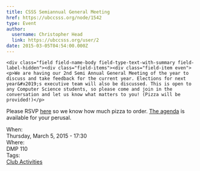```yaml
---
title: CSSS Semiannual General Meeting 
href: https://ubccsss.org/node/1542
type: Event
author:
  username: Christopher Head
  link: https://ubccsss.org/user/2
date: 2015-03-05T04:54:00.000Z
---
```



    <div class="field field-name-body field-type-text-with-summary field-label-hidden"><div class="field-items"><div class="field-item even"><p>We are having our 2nd Semi Annual General Meeting of the year to discuss and take feedback for the current year. Elections for next year&#x2019;s executive team will also be discussed. This is open to any Computer Science students, so please come and join in the conversation and let us know what matters to you! (Pizza will be provided!)</p>
<p>Please RSVP <a href="https://facebook.com/events/707755655990112">here</a> so we know how much pizza to order. <a href="/files/2014-2015SecondSemiannualGeneralMeetingAgenda.pdf">The agenda</a> is available for your perusal.</p>
</div></div></div><div class="field field-name-field-dates field-type-datetime field-label-above"><div class="field-label">When:&#xA0;</div><div class="field-items"><div class="field-item even"><span class="date-display-single">Thursday, March 5, 2015 - 17:30</span></div></div></div><div class="field field-name-field-location field-type-text field-label-above"><div class="field-label">Where:&#xA0;</div><div class="field-items"><div class="field-item even">DMP 110</div></div></div>    <footer>
    <div class="field field-name-field-tags field-type-taxonomy-term-reference field-label-above"><div class="field-label">Tags:&#xA0;</div><div class="field-items"><div class="field-item even"><a href="/club">Club Activities</a></div></div></div>      </footer>
    
